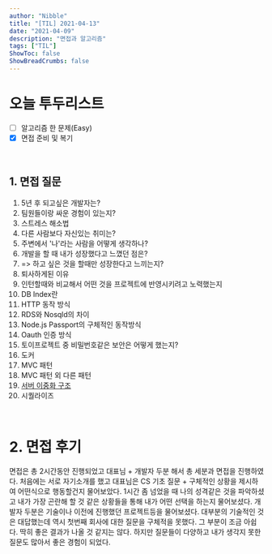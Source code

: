 ```yaml
---
author: "Nibble"
title: "[TIL] 2021-04-13"
date: "2021-04-09"
description: "면접과 알고리즘"
tags: ["TIL"]
ShowToc: false
ShowBreadCrumbs: false
---
```


# 오늘 투두리스트
- [ ] 알고리즘 한 문제(Easy)
- [x] 면접 준비 및 복기

<br />

## 1. 면접 질문
1. 5년 후 되고싶은 개발자는?
2. 팀원들이랑 싸운 경험이 있는지?
3. 스트레스 해소법
4. 다른 사람보다 자신있는 취미는?
5. 주변에서 '나'라는 사람을 어떻게 생각하나?
6. 개발을 할 때 내가 성장했다고 느꼈던 점은?
7. => 하고 싶은 것을 할때만 성장한다고 느끼는지? 
8. 퇴사하게된 이유
9. 인턴할때와 비교해서 어떤 것을 프로젝트에 반영시키려고 노력했는지
10. DB Index란
11. HTTP 동작 방식
12. RDS와 Nosqld의 차이
13. Node.js Passport의 구체적인 동작방식 
14. Oauth 인증 방식
15. 토이프로젝트 중 비밀번호같은 보안은 어떻게 했는지?
16. 도커
17. MVC 패턴
18. MVC 패턴 외 다른 패턴
19. [서버 이중화 구조](https://travislife.tistory.com/47)
20. 시퀄라이즈

<br />

# 2. 면접 후기
면접은 총 2시간동안 진행되었고 대표님 + 개발자 두분 해서 총 세분과 면접을 진행하였다. 처음에는 서로 자기소개를 했고 대표님은 CS 기초 질문 + 구체적인 상황을 제시하여 어떤식으로 행동할건지 물어보았다. 1시간 좀 넘었을 때 나의 성격같은 것을 파악하셨고 내가 가장 곤란해 할 것 같은 상황들을 통해 내가 어떤 선택을 하는지 물어보셨다. 개발자 두분은 기술이나 이전에 진행했던 프로젝트등을 물어보셨다. 대부분의 기술적인 것은 대답했는데 역시 첫번째 회사에 대한 질문을 구체적을 못했다. 그 부분이 조금 아쉽다. 딱히 좋은 결과가 나올 것 같지는 않다. 하지만 질문들이 다양하고 내가 생각지 못한 질문도 많아서 좋은 경험이 되었다.


